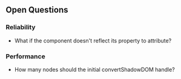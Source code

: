 ## Open Questions

### Reliability

- What if the component doesn't reflect its property to attribute?

### Performance

- How many nodes should the initial convertShadowDOM handle?
